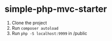 # simple-php-mvc-starter

1. Clone the project
2. Run `composer autoload`
3. Run `php -S localhost:9999` in /public
